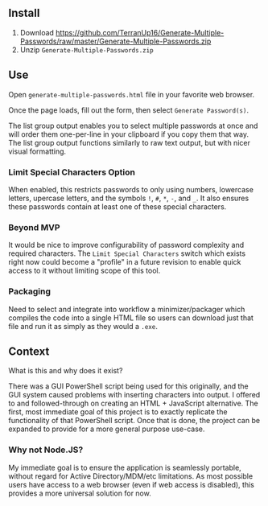 ## Install
1. Download https://github.com/TerranUp16/Generate-Multiple-Passwords/raw/master/Generate-Multiple-Passwords.zip
2. Unzip `Generate-Multiple-Passwords.zip`

## Use
Open `generate-multiple-passwords.html` file in your favorite web browser.

Once the page loads, fill out the form, then select `Generate Password(s)`.

The list group output enables you to select multiple passwords at once and will order them one-per-line in your clipboard if you copy them that way. The list group output functions similarly to raw text output, but with nicer visual formatting.

### Limit Special Characters Option
When enabled, this restricts passwords to only using numbers, lowercase letters, upercase letters, and the symbols `!`, `#`, `*`, `-`, and `_`. It also ensures these passwords contain at least one of these special characters.

### Beyond MVP
It would be nice to improve configurability of password complexity and required characters. The `Limit Special Characters` switch which exists right now could become a "profile" in a future revision to enable quick access to it without limiting scope of this tool.

### Packaging
Need to select and integrate into workflow a minimizer/packager which compiles the code into a single HTML file so users can download just that file and run it as simply as they would a `.exe`.

## Context
What is this and why does it exist?

There was a GUI PowerShell script being used for this originally, and the GUI system caused problems with inserting characters into output. I offered to and followed-through on creating an HTML + JavaScript alternative. The first, most immediate goal of this project is to exactly replicate the functionality of that PowerShell script. Once that is done, the project can be expanded to provide for a more general purpose use-case.

### Why not Node.JS?
My immediate goal is to ensure the application is seamlessly portable, without regard for Active Directory/MDM/etc limitations. As most possible users have access to a web browser (even if web access is disabled), this provides a more universal solution for now.
